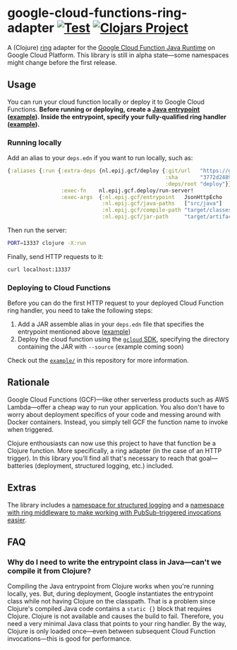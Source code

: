 # google-cloud-functions-ring-adapter [![Test](https://github.com/pepijn/google-cloud-functions-clojure/actions/workflows/test.yml/badge.svg)](https://github.com/pepijn/google-cloud-functions-clojure/actions/workflows/test.yml) [![Clojars Project](https://img.shields.io/clojars/v/nl.epij/google-cloud-functions-ring-adapter.svg)](https://clojars.org/nl.epij/google-cloud-functions-ring-adapter)

A (Clojure) [ring](https://github.com/ring-clojure/ring) adapter for the [Google Cloud Function Java Runtime](https://cloud.google.com/functions/docs/concepts/java-runtime) on Google Cloud Platform.
This library is still in alpha state—some namespaces might change before the first release.

## Usage

You can run your cloud function locally or deploy it to Google Cloud Functions.
**Before running or deploying, create a [Java entrypoint](https://cloud.google.com/functions/docs/writing#structuring_source_code) ([example](https://github.com/pepijn/google-cloud-functions-clojure/blob/master/example/src/java/JsonHttpEcho.java)).
Inside the entrypoint, specify your fully-qualified ring handler ([example](https://github.com/pepijn/google-cloud-functions-clojure/blob/f0ed93a7347a35923c3c3f065b9a2d8f145766dc/example/src/java/JsonHttpEcho.java#L5)).**

### Running locally

Add an alias to your `deps.edn` if you want to run locally, such as:

```clojure
{:aliases {:run {:extra-deps {nl.epij.gcf/deploy {:git/url   "https://github.com/pepijn/google-cloud-functions-clojure"
                                                  :sha       "3772d2489d8f590df1b28b87a70d364b6311a0cd"
                                                  :deps/root "deploy"}}
                 :exec-fn    nl.epij.gcf.deploy/run-server!
                 :exec-args  {:nl.epij.gcf/entrypoint   JsonHttpEcho
                              :nl.epij.gcf/java-paths   ["src/java"]
                              :nl.epij.gcf/compile-path "target/classes"
                              :nl.epij.gcf/jar-path     "target/artifacts/application.jar"}}}}
```

Then run the server:

```bash
PORT=13337 clojure -X:run
```

Finally, send HTTP requests to it:
```bash
curl localhost:13337
```

### Deploying to Cloud Functions

Before you can do the first HTTP request to your deployed Cloud Function ring handler, you need to take the following steps:

1. Add a JAR assemble alias in your `deps.edn` file that specifies the entrypoint mentioned above ([example](https://github.com/pepijn/google-cloud-functions-clojure/blob/f0ed93a7347a35923c3c3f065b9a2d8f145766dc/example/deps.edn#L15-L22))
1. Deploy the cloud function using the [`gcloud` SDK](https://cloud.google.com/sdk/), specifying the directory containing the JAR with `--source` (example coming soon)

Check out the [`example/`](https://github.com/pepijn/google-cloud-functions-clojure/tree/master/example) in this repository for more information.


## Rationale

Google Cloud Functions (GCF)—like other serverless products such as AWS Lambda—offer a cheap way to run your application.
You also don't have to worry about deployment specifics of your code and messing around with Docker containers.
Instead, you simply tell GCF the function name to invoke when triggered.

Clojure enthousiasts can now use this project to have that function be a Clojure function.
More specifically, a ring adapter (in the case of an HTTP trigger).
In this library you'll find all that's necessary to reach that goal—batteries (deployment, structured logging, etc.) included.

## Extras

The library includes a [namespace for structured logging](src/clojure/nl/epij/gcf/log.clj) and a [namespace with ring middleware to make working with PubSub-triggered invocations easier](src/clojure/nl/epij/pubsub/middleware.clj).

## FAQ

### Why do I need to write the entrypoint class in Java—can't we compile it from Clojure?

Compiling the Java entrypoint from Clojure works when you're running locally, yes.
But, during deployment, Google instantiates the entrypoint class while not having Clojure on the classpath.
That is a problem since Clojure's compiled Java code contains a `static {}` block that requires Clojure.
Clojure is not available and causes the build to fail.
Therefore, you need a very minimal Java class that points to your ring handler.
By the way, Clojure is only loaded once—even between subsequent Cloud Function invocations—this is good for performance.
